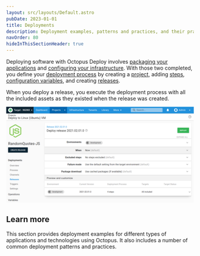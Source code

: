 ```yaml
---
layout: src/layouts/Default.astro
pubDate: 2023-01-01
title: Deployments
description: Deployment examples, patterns and practices, and their practical implementation using Octopus.
navOrder: 80
hideInThisSectionHeader: true
---
```


Deploying software with Octopus Deploy involves [packaging your applications](/docs/packaging-applications/) and [configuring your infrastructure](/docs/infrastructure/). With those two completed, you define your [deployment process](/docs/projects/deployment-process/) by creating a [project](/docs/projects/), adding [steps](/docs/projects/steps/),  [configuration variables](/docs/projects/variables/), and creating [releases](/docs/releases/).

When you deploy a release, you execute the deployment process with all the included assets as they existed when the release was created.

![Deploy release screen in the Octopus Web Portal](/docs/deployments/images/deploy-release.png "width=500")

## Learn more

This section provides deployment examples for different types of applications and technologies using Octopus. It also includes a number of common deployment patterns and practices.
